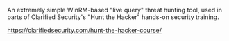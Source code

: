 An extremely simple WinRM-based "live query" threat hunting tool, used in parts of Clarified Security's "Hunt the Hacker" hands-on security training.

https://clarifiedsecurity.com/hunt-the-hacker-course/
